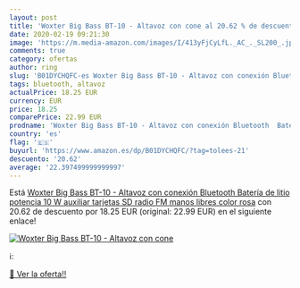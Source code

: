 ```yaml
---
layout: post
title: 'Woxter Big Bass BT-10 - Altavoz con cone al 20.62 % de descuento'
date: 2020-02-19 09:21:30
image: 'https://m.media-amazon.com/images/I/413yFjCyLfL._AC_._SL200_.jpg'
comments: true
category: ofertas
author: ring
slug: 'B01DYCHQFC-es Woxter Big Bass BT-10 - Altavoz con conexión Bluetooth...'
tags: bluetooth, altavoz
actualPrice: 18.25 EUR
currency: EUR
price: 18.25
comparePrice: 22.99 EUR
prodname: 'Woxter Big Bass BT-10 - Altavoz con conexión Bluetooth  Batería de litio  potencia 10 W  auxiliar  tarjetas SD  radio FM  manos libres  color rosa'
country: 'es'
flag: '🇪🇸'
buyurl: 'https://www.amazon.es/dp/B01DYCHQFC/?tag=tolees-21'
descuento: '20.62'
average: '22.397499999999997'
---
```


Está [Woxter Big Bass BT-10 - Altavoz con conexión Bluetooth  Batería de litio  potencia 10 W  auxiliar  tarjetas SD  radio FM  manos libres  color rosa](https://www.amazon.es/dp/B01DYCHQFC/?tag=tolees-21) con 20.62 de descuento por 18.25 EUR (original: 22.99 EUR) en el siguiente enlace!

[![Woxter Big Bass BT-10 - Altavoz con cone](https://m.media-amazon.com/images/I/413yFjCyLfL._AC_._SL200_.jpg)](https://www.amazon.es/dp/B01DYCHQFC/?tag=tolees-21)

ℹ️:


[🛒 Ver la oferta!!](https://www.amazon.es/dp/B01DYCHQFC/?tag=tolees-21)
